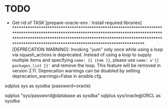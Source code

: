# TODO
- Get rid of TASK [prepare-oracle-env : Install required libraries] ************************************************************************************************************************************************************************************************************************************************************************
[DEPRECATION WARNING]: Invoking "yum" only once while using a loop via squash_actions is deprecated. Instead of using a loop to supply multiple items and specifying `name: {{ item }}`, please use `name: u'{{ packages_list }}'` and remove the loop. This feature will be removed in version 2.11. Deprecation warnings can
 be disabled by setting deprecation_warnings=False in ansible.cfg.

sqlplus sys as sysdba (password=oracle)

sqlplus "sys/password@database as sysdba"
sqlplus sys/oracle@ORCL as sysdba
